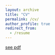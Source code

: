 ```yaml
---
layout: archive
title: "CV"
permalink: /cv/
author_profile: true
redirect_from:
  - /resume
---
```


[see pdf](https://drive.google.com/file/d/1V4XtHtBn-HuTVyuo8rqWssaQOI0-BQgP/view?usp=sharing)